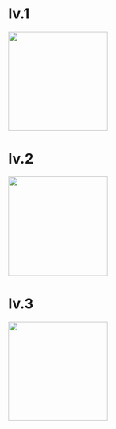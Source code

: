 # lv.1
<img src="https://github.com/user-attachments/assets/e6288208-eb6f-43a7-89c5-780e5f141324" width="200"/>

# lv.2
<img src="https://github.com/user-attachments/assets/52b20182-2be4-4265-a16e-073cc72a9eed" width="200"/>

# lv.3
<img src="https://github.com/user-attachments/assets/f8d7484f-aa60-481d-a814-1b86b7c22565" width="200"/>